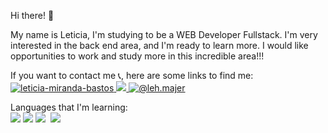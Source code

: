 Hi there! 🐒

My name is Leticia, I'm studying to be a WEB Developer Fullstack. I'm very interested in the back end area, and I'm ready to learn more.  I would like opportunities to work and study more in this incredible area!!!

If you want to contact me 📞, here are some links to find me: <br>
<a href="https://linkedin.com/in/leticia-miranda-bastos" target="blank"><img src="https://img.shields.io/badge/LinkedIn-0077B5?style=for-the-badge&logo=linkedin&logoColor=white" alt="leticia-miranda-bastos"/> 
  <a href="mailto:lehmirandabastos@gmail.com"><img src="https://img.shields.io/badge/Gmail-D14836?style=for-the-badge&logo=gmail&logoColor=white"/>
  <a href="https://www.instagram.com/leh.majer" target="blank"><img src="https://img.shields.io/badge/Instagram-E4405F?style=for-the-badge&logo=instagram&logoColor=white" alt="@leh.majer"/></a> 

<div>
Languages that I'm learning:<br>
    <img user-select:none-property src="https://img.shields.io/badge/Java-ED8B00?style=for-the-badge&logo=openjdk&logoColor=white"/>
    <img user-select:none-property src="https://img.shields.io/badge/JavaScript-F7DF1E?style=for-the-badge&logo=javascript&logoColor=black"/>
    <img user-select:none-property src="https://img.shields.io/badge/HTML-239120?style=for-the-badge&logo=html5&logoColor=white"/>
    <img user-select:none-property scr="https://img.shields.io/badge/CSS3-1572B6?style=for-the-badge&logo=css3&logoColor=white"/>
    <img user-select:none-property src="https://img.shields.io/badge/CSS-239120?&style=for-the-badge&logo=css3&logoColor=white"/>
</div>
